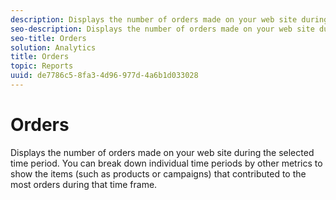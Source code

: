 ```yaml
---
description: Displays the number of orders made on your web site during the selected time period. You can break down individual time periods by other metrics to show the items (such as products or campaigns) that contributed to the most orders during that time frame.
seo-description: Displays the number of orders made on your web site during the selected time period. You can break down individual time periods by other metrics to show the items (such as products or campaigns) that contributed to the most orders during that time frame.
seo-title: Orders
solution: Analytics
title: Orders
topic: Reports
uuid: de7786c5-8fa3-4d96-977d-4a6b1d033028
---
```


# Orders

Displays the number of orders made on your web site during the selected time period. You can break down individual time periods by other metrics to show the items (such as products or campaigns) that contributed to the most orders during that time frame.

